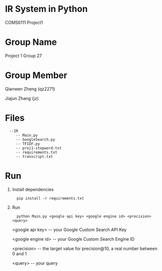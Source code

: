 # IR System in Python
COMS6111 Project1

Group Name
========
Project 1 Group 27

Group Member
========
   Qianwen Zheng (qz2271)
   
   Jiajun Zhang (jz)
   
Files
=======
      --IR 
         -- Main.py
         -- GoogleSearch.py
         -- TFIDF.py
         -- proj1-stopword.txt
         -- requirements.txt
         -- transcript.txt

Run
========
1. Install dependencies

         pip install -r requirements.txt

2. Run 

         python Main.py <google api key> <google engine id> <precision> <query>
         
   \<google api key> -- your Google Custom Search API Key
   
   \<google engine id> -- your Google Custom Search Engine ID
   
   \<precision> -- the target value for precision@10, a real number between 0 and 1
   
   \<query> -- your query
   

